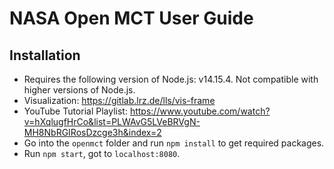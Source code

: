 # NASA Open MCT User Guide

## Installation

* Requires the following version of Node.js: v14.15.4. Not compatible with higher versions of Node.js.
* Visualization: https://gitlab.lrz.de/lls/vis-frame
* YouTube Tutorial Playlist: https://www.youtube.com/watch?v=hXqlugfHrCo&list=PLWAvG5LVeBRVgN-MH8NbRGIRosDzcge3h&index=2
* Go into the `openmct` folder and run `npm install` to get required packages. 
* Run `npm start`, got to `localhost:8080`.
